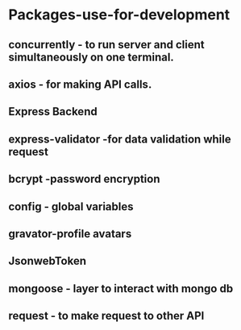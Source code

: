 # Packages-use-for-development

## concurrently - to run server and client simultaneously on one terminal.
## axios - for making API calls.
## Express Backend
## express-validator -for data validation while request
## bcrypt -password encryption
## config - global variables
## gravator-profile avatars
## JsonwebToken
## mongoose - layer to interact with mongo db
## request - to make request to other API
